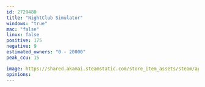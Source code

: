```yaml
---
id: 2729480
title: "NightClub Simulator"
windows: "true"
mac: "false"
linux: false
positive: 175
negative: 9
estimated_owners: "0 - 20000"
peak_ccu: 15

image: https://shared.akamai.steamstatic.com/store_item_assets/steam/apps/2729480/header.jpg?t=1708998075
opinions:
---
```

